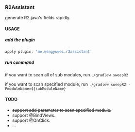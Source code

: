 ### R2Assistant


generate R2.java's fields rapidly.

#### USAGE

##### add the plugin

```groovy
apply plugin: 'me.wangyuwei.r2assistant'
```

##### run command

if you want to scan all of sub modules,
run `./gradlew sweepR2`

if you want to scan specified module,
run `./gradlew sweepR2 -PmoduleName=${subModuleName}`

#### TODO

- ~~support add parameter to scan specified module.~~
- support @BindViews.
- support @OnClick.
- ...


